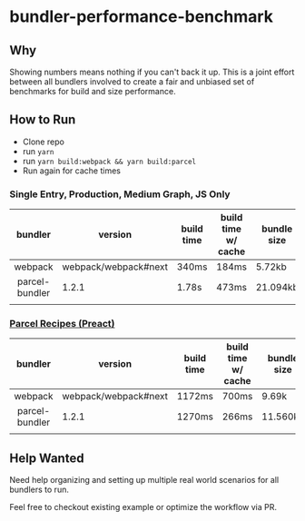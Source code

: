 # bundler-performance-benchmark

## Why
Showing numbers means nothing if you can't back it up. This is a joint effort between all bundlers involved to create a fair and unbiased set of benchmarks for build and size performance. 

## How to Run
* Clone repo
* run `yarn`
* run `yarn build:webpack && yarn build:parcel`
* Run again for cache times

### Single Entry, Production, Medium Graph, JS Only

|     bundler    | version              | build time | build time w/ cache | bundle size | config LOC |
|:--------------:|----------------------|------------|---------------------|-------------|------------|
| webpack        | webpack/webpack#next |    340ms   |         184ms       |    5.72kb   |      15    |
| parcel-bundler | 1.2.1                |    1.78s   |         473ms       |  21.094kb   |      0     |
|                |                      |            |                     |             |            |

### [Parcel Recipes (Preact)](https://parceljs.org/recipes.html#preact)

|     bundler    | version              | build time | build time w/ cache | bundle size | config LOC  |
|:--------------:|----------------------|------------|---------------------|-------------|-------------|
| webpack        | webpack/webpack#next |    1172ms  |         700ms       |    9.69k    |      20     |
| parcel-bundler | 1.2.1                |    1270ms  |         266ms       |  11.560kb   |      5      |
|                |                      |            |                     |             |             |

## Help Wanted
Need help organizing and setting up multiple real world scenarios for all bundlers to run. 

Feel free to checkout existing example or optimize the workflow via PR. 
